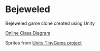 # Bejeweled
Bejeweled game clone created using Unity

[Online Class Diagram ](https://drive.google.com/file/d/1u3dMu-TQH_jV4uT2XrP4JqLsSN9waI-Y/view?usp=sharing)

Sprites from [Unity TinyGems project](https://github.com/Unity-Technologies/ProjectTinySamples/tree/master/TinyGems)
